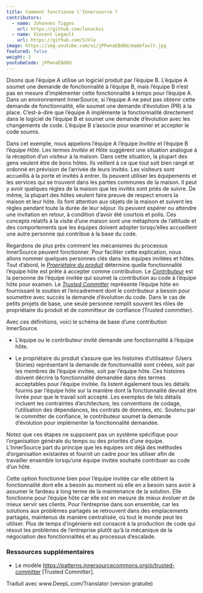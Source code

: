 ```yaml
---
title: Comment fonctionne l'Innersource ?
contributors:
  - name: Johannes Tigges
    url: https://github.com/lenucksi
  - name: Vincent Legault
    url: https://github.com/SJVle
image: https://img.youtube.com/vi/jPPwnaEBd8U/mqdefault.jpg
featured: false
weight: 3
youtubeCode: jPPwnaEBd8U
---
```

<div class="paragraph">
<p>Disons que l&#8217;équipe A utilise un logiciel produit par l&#8217;équipe B.
L&#8217;équipe A soumet une demande de fonctionnalité à l&#8217;équipe B, mais l&#8217;équipe B n&#8217;est pas en mesure d&#8217;implémenter cette fonctionnalité à temps pour l&#8217;équipe A.
Dans un environnement InnerSource, si l&#8217;équipe A ne peut pas obtenir cette demande de fonctionnalité, elle soumet une demande d&#8217;évolution (PR) à la place.
C&#8217;est-à-dire que l&#8217;équipe A implémente la fonctionnalité directement dans le logiciel de l&#8217;équipe B et soumet une demande d&#8217;évolution avec les changements de code.
L&#8217;équipe B s&#8217;associe pour examiner et accepter le code soumis.</p>
</div>
<div class="paragraph">
<p>Dans cet exemple, nous appelons l&#8217;équipe A l&#8217;équipe <em>Invitée</em> et l&#8217;équipe B l&#8217;équipe <em>Hôte</em>.
Les termes <em>Invitée</em> et <em>Hôte</em> suggèrent une situation analogue à la réception d&#8217;un visiteur à la maison.
Dans cette situation, la plupart des gens veulent être de bons hôtes.
Ils veillent à ce que tout soit bien rangé et ordonné en prévision de l&#8217;arrivée de leurs invités.
Les visiteurs sont accueillis à la porte et invités à entrer.
Ils peuvent utiliser les équipements et les services qui se trouvent dans les parties communes de la maison.
Il peut y avoir quelques règles de la maison que les invités sont priés de suivre.
De même, la plupart des hôtes veulent faire preuve de respect envers la maison et leur hôte.
Ils font attention aux objets de la maison et suivent les règles pendant toute la durée de leur séjour.
Ils peuvent espérer ou attendre une invitation en retour, à condition d&#8217;avoir été courtois et polis.
Ces concepts relatifs à la visite d&#8217;une maison sont une métaphore de l&#8217;attitude et des comportements que les équipes doivent adopter lorsqu&#8217;elles accueillent une autre personne qui contribue à la base du code.</p>
</div>
<div class="paragraph">
<p>Regardons de plus près comment les mécanismes du processus InnerSource peuvent fonctionner.
Pour faciliter cette explication, nous allons nommer quelques personnes clés dans les équipes invitées et hôtes.
Tout d&#8217;abord, le <a href="https://innersourcecommons.org/learn/learning-path/product-owner/01"><em>Propriétaire du produit</em></a> détermine quelle fonctionnalité l&#8217;équipe hôte est prête à accepter comme contribution.
Le <a href="https://innersourcecommons.org/learn/learning-path/contributor/01"><em>Contributeur</em></a> est la personne de l&#8217;équipe invitée qui soumet la contribution au code à l&#8217;équipe hôte pour examen.
Le <a href="https://innersourcecommons.org/learn/learning-path/trusted-committer/01"><em>Trusted Committer</em></a> représente l&#8217;équipe hôte en fournissant le soutien et l&#8217;encadrement dont le contributeur a besoin pour soumettre avec succès la demande d&#8217;évolution du code.
Dans le cas de petits projets de base, une seule personne remplit souvent les rôles de propriétaire du produit et de committeur de confiance (Trusted committer).</p>
</div>
<div class="paragraph">
<p>Avec ces définitions, voici le schéma de base d&#8217;une contribution InnerSource.</p>
</div>
<div class="ulist">
<ul>
<li>
<p>L&#8217;équipe ou le contributeur invité demande une fonctionnalité à l&#8217;équipe hôte.</p>
</li>
<li>
<p>Le propriétaire du produit s&#8217;assure que les histoires d&#8217;utilisateur (Users Stories) représentant la demande de fonctionnalité sont créées, soit par les membres de l&#8217;équipe invitée, soit par l&#8217;équipe hôte.
Ces histoires doivent décrire la fonctionnalité demandée dans des termes acceptables pour l&#8217;équipe invitée.
Ils listent également tous les détails fournis par l&#8217;équipe hôte sur la manière dont la fonctionnalité devrait être livrée pour que le travail soit accepté.
Les exemples de tels détails incluent les contraintes d&#8217;architecture, les conventions de codage, l&#8217;utilisation des dépendances, les contrats de données, etc.
Soutenu par le committer de confiance, le contributeur soumet la demande d&#8217;évolution pour implémenter la fonctionnalité demandée.</p>
</li>
</ul>
</div>
<div class="paragraph">
<p>Notez que ces étapes ne supposent pas un système spécifique pour l&#8217;organisation générale du temps ou des priorités d&#8217;une équipe. L&#8217;InnerSource part du principe que les équipes ont déjà des méthodes d&#8217;organisation existantes et fournit un cadre pour les utiliser afin de travailler ensemble lorsqu&#8217;une équipe invitée souhaite contribuer au code d&#8217;un hôte.</p>
</div>
<div class="paragraph">
<p>Cette option fonctionne bien pour l&#8217;équipe invitée car elle obtient la fonctionnalité dont elle a besoin au moment où elle en a besoin sans avoir à assumer le fardeau à long terme de la maintenance de la solution.
Elle fonctionne pour l&#8217;équipe hôte car elle est en mesure de mieux évoluer et de mieux servir ses clients.
Pour l&#8217;entreprise dans son ensemble, car les solutions aux problèmes partagés se retrouvent dans des emplacements partagés, maintenus de manière centralisée, où tout le monde peut les utiliser.
Plus de temps d&#8217;ingénierie est consacré à la production de code qui résout les problèmes de l&#8217;entreprise plutôt qu&#8217;à la mécanique de la négociation des fonctionnalités et au processus d&#8217;escalade.</p>
</div>
<div class="sect2">
<h3 id="_ressources_supplémentaires">Ressources supplémentaires</h3>
<div class="ulist">
<ul>
<li>
<p>Le modèle <a href="https://patterns.innersourcecommons.org/p/trusted-committer" class="bare">https://patterns.innersourcecommons.org/p/trusted-committer</a> [Trusted Committer].</p>
</li>
</ul>
</div>
<div class="paragraph">
<p>Traduit avec www.DeepL.com/Translator (version gratuite)</p>
</div>
</div>
<!--- This file autogenerated from https://github.com/InnerSourceCommons/InnerSourceLearningPath/blob/master/scripts -->